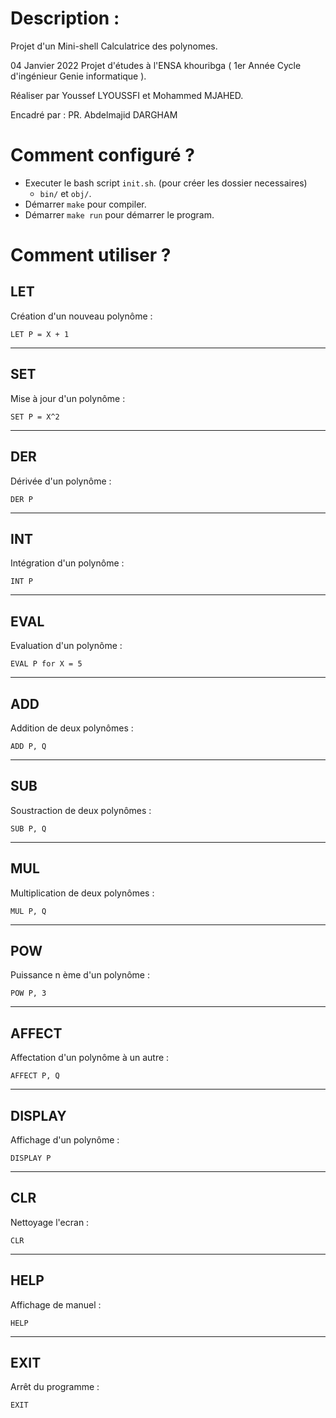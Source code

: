 # Description :
Projet d'un Mini-shell Calculatrice des polynomes.

04 Janvier 2022
Projet d'études à l'ENSA khouribga ( 1er Année Cycle d'ingénieur Genie informatique ).

Réaliser par Youssef LYOUSSFI et Mohammed MJAHED.

Encadré par : PR. Abdelmajid DARGHAM

# Comment configuré ?
- Executer le bash script `init.sh`. (pour créer les dossier necessaires)
    - `bin/` et `obj/`.
- Démarrer `make` pour compiler.
- Démarrer `make run` pour démarrer le program.
# Comment utiliser ?
## LET
Création d'un nouveau polynôme :
```
LET P = X + 1
```
---
## SET
Mise à jour d'un polynôme :
```
SET P = X^2
``` 
---
## DER
Dérivée d'un polynôme :
```
DER P
```
---
## INT
Intégration d'un polynôme :
```
INT P
```
---
## EVAL
Evaluation d'un polynôme :
```
EVAL P for X = 5
```
---
## ADD
Addition de deux polynômes : 
```
ADD P, Q
```
---
## SUB
Soustraction de deux polynômes : 
```
SUB P, Q
```
---
## MUL
Multiplication de deux polynômes : 
```
MUL P, Q
```
---
## POW
Puissance n ème d'un polynôme :
```
POW P, 3
```
---
## AFFECT
Affectation d'un polynôme à un autre :
``` 
AFFECT P, Q
```
---
## DISPLAY
Affichage d'un polynôme :
```
DISPLAY P
```
---
## CLR
Nettoyage l'ecran :
```
CLR
```
---
## HELP
Affichage de manuel :
```
HELP
```
---
## EXIT
Arrêt du programme :
```
EXIT
```
